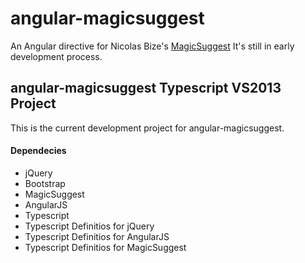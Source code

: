 # angular-magicsuggest
An Angular directive for Nicolas Bize's [MagicSuggest](https://github.com/nicolasbize/magicsuggest)
It's still in early development process.

## angular-magicsuggest Typescript VS2013 Project
This is the current development project for angular-magicsuggest. 
#### Dependecies
* jQuery
* Bootstrap
* MagicSuggest
* AngularJS
* Typescript 
* Typescript Definitios for jQuery
* Typescript Definitios for AngularJS
* Typescript Definitios for MagicSuggest
